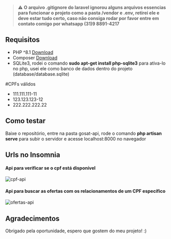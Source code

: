 
> :warning: **O arquivo .gitignore do laravel ignorou alguns arquivos essencias para funcionar o projeto como a pasta /vendor e .env, retirei ele e deve estar tudo certo, caso não consiga rodar por favor entre em contato comigo por whatsapp (31)9 8891-4217**

## Requisitos
- PHP ^8.1 [Download](https://www.php.net/downloads.php)
- Composer [Download](https://getcomposer.org/download/)
- SQLite3, rodei o comando **sudo apt-get install php-sqlite3** para ativa-lo no php, usei ele como banco de dados dentro do projeto (database/database.sqlite)

#CPFs válidos
- 111.111.111-11
- 123.123.123-12
- 222.222.222.22


## Como testar

Baixe o repositório, entre na pasta gosat-api, rode o comando **php artisan serve** para subir o servidor e acesse localhost:8000 no navegador

## Urls no Insomnia
<h4>Api para verificar se o cpf está disponível</h4>
<img align="center" alt="cpf-api" src="https://cdn.discordapp.com/attachments/302245701415600128/993270806341754991/cpfapi.png">
<h4>Api para buscar as ofertas com os relacionamentos de um CPF específico</h4>
<img align="center" alt="ofertas-api" src="https://cdn.discordapp.com/attachments/302245701415600128/993270806064943104/ofertas-api.png">


## Agradecimentos

Obrigado pela oportunidade, espero que gostem do meu projeto! :)

